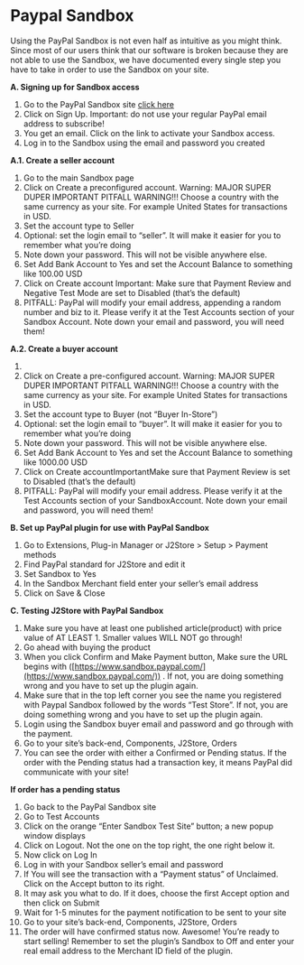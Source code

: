 # Paypal Sandbox

Using the PayPal Sandbox is not even half as intuitive as you might think. Since most of our users think that our software is broken because they are not able to use the Sandbox, we have documented every single step you have to take in order to use the Sandbox on your site.

**A. Signing up for Sandbox access**

1. Go to the PayPal Sandbox site [click here](https://www.sandbox.paypal.com/)
2. Click on Sign Up. Important: do not use your regular PayPal email address to subscribe!
3. You get an email. Click on the link to activate your Sandbox access.
4. Log in to the Sandbox using the email and password you created

**A.1. Create a seller account**

1. Go to the main Sandbox page&#x20;
2. Click on Create a preconfigured account. Warning: MAJOR SUPER DUPER IMPORTANT PITFALL WARNING!!! Choose a country with the same currency as your site. For example United States for transactions in USD.
3. Set the account type to Seller
4. Optional: set the login email to “seller”. It will make it easier for you to remember what you’re doing
5. Note down your password. This will not be visible anywhere else.
6. Set Add Bank Account to Yes and set the Account Balance to something like 100.00 USD
7. Click on Create account Important: Make sure that Payment Review and Negative Test Mode are set to Disabled (that’s the default)
8. PITFALL: PayPal will modify your email address, appending a random number and biz to it. Please verify it at the Test Accounts section of your Sandbox Account. Note down your email and password, you will need them!

**A.2. Create a buyer account**

1.
2. Click on Create a pre-configured account. Warning: MAJOR SUPER DUPER IMPORTANT PITFALL WARNING!!! Choose a country with the same currency as your site. For example United States for transactions in USD.
3. Set the account type to Buyer (not “Buyer In-Store”)
4. Optional: set the login email to “buyer”. It will make it easier for you to remember what you’re doing
5. Note down your password. This will not be visible anywhere else.
6. Set Add Bank Account to Yes and set the Account Balance to something like 1000.00 USD
7. Click on Create accountImportantMake sure that Payment Review is set to Disabled (that’s the default)
8. PITFALL: PayPal will modify your email address. Please verify it at the Test Accounts section of your SandboxAccount. Note down your email and password, you will need them!

**B. Set up PayPal plugin for use with PayPal Sandbox**

1. Go to Extensions, Plug-in Manager or J2Store > Setup > Payment methods
2. Find PayPal standard for J2Store and edit it
3. Set Sandbox to Yes
4. In the Sandbox Merchant field enter your seller’s email address
5. Click on Save & Close

**C. Testing J2Store with PayPal Sandbox**

1. Make sure you have at least one published article(product) with price value of AT LEAST 1. Smaller values WILL NOT go through!
2. Go ahead with buying the product
3. When you click Confirm and Make Payment button, Make sure the URL begins with ([https://www.sandbox.paypal.com/](https://www.sandbox.paypal.com/)) . If not, you are doing something wrong and you have to set up the plugin again.
4. Make sure that in the top left corner you see the name you registered with Paypal Sandbox followed by the words “Test Store”. If not, you are doing something wrong and you have to set up the plugin again.
5. Login using the Sandbox buyer email and password and go through with the payment.
6. Go to your site’s back-end, Components, J2Store, Orders
7. You can see the order with either a Confirmed or Pending status. If the order with the Pending status had a transaction key, it means PayPal did communicate with your site!

**If order has a pending status**

1. Go back to the PayPal Sandbox site
2. Go to Test Accounts
3. Click on the orange “Enter Sandbox Test Site” button; a new popup window displays
4. Click on Logout. Not the one on the top right, the one right below it.
5. Now click on Log In
6. Log in with your Sandbox seller’s email and password
7. If You will see the transaction with a “Payment status” of Unclaimed. Click on the Accept button to its right.
8. It may ask you what to do. If it does, choose the first Accept option and then click on Submit
9. Wait for 1-5 minutes for the payment notification to be sent to your site
10. Go to your site’s back-end, Components, J2Store, Orders
11. The order will have confirmed status now. Awesome! You’re ready to start selling! Remember to set the plugin’s Sandbox to Off and enter your real email address to the Merchant ID field of the plugin.

